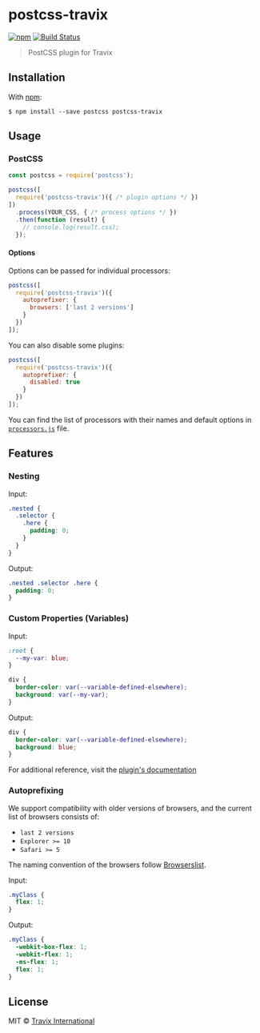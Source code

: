 # postcss-travix

[![npm](https://img.shields.io/npm/v/postcss-travix.svg)](https://www.npmjs.com/package/postcss-travix) [![Build Status](https://img.shields.io/travis/Travix-International/postcss-travix/master.svg)](http://travis-ci.org/Travix-International/postcss-travix)

> PostCSS plugin for Travix

## Installation

With [npm](https://npmjs.com):

```
$ npm install --save postcss postcss-travix
```

## Usage

### PostCSS

```js
const postcss = require('postcss');

postcss([
  require('postcss-travix')({ /* plugin options */ })
])
  .process(YOUR_CSS, { /* process options */ })
  .then(function (result) {
    // console.log(result.css);
  });
```


#### Options

Options can be passed for individual processors:

```js
postcss([
  require('postcss-travix')({
    autoprefixer: {
      browsers: ['last 2 versions']
    }
  })
]);
```

You can also disable some plugins:

```js
postcss([
  require('postcss-travix')({
    autoprefixer: {
      disabled: true
    }
  })
]);
```

You can find the list of processors with their names and default options in [`processors.js`](./processors.js) file.

## Features

### Nesting

Input:

```css
.nested {
  .selector {
    .here {
      padding: 0;
    }
  }
}
```

Output:

```css
.nested .selector .here {
  padding: 0;
}
```

### Custom Properties (Variables)

Input:

```css
:root {
  --my-var: blue;
}

div {
  border-color: var(--variable-defined-elsewhere);
  background: var(--my-var);
}
```

Output:

```css
div {
  border-color: var(--variable-defined-elsewhere);
  background: blue;
}
```

For additional reference, visit the [plugin's documentation](https://github.com/postcss/postcss-custom-properties)

### Autoprefixing

We support compatibility with older versions of browsers, and the current list of browsers consists of:

* `last 2 versions`
* `Explorer >= 10`
* `Safari >= 5`

The naming convention of the browsers follow [Browserslist](https://github.com/ai/browserslist).

Input:

```css
.myClass {
  flex: 1;
}
```

Output:

```css
.myClass {
  -webkit-box-flex: 1;
  -webkit-flex: 1;
  -ms-flex: 1;
  flex: 1;
}
```

## License

MIT © [Travix International](http://travix.com)
